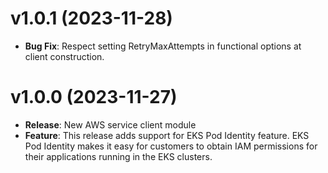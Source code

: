 # v1.0.1 (2023-11-28)

* **Bug Fix**: Respect setting RetryMaxAttempts in functional options at client construction.

# v1.0.0 (2023-11-27)

* **Release**: New AWS service client module
* **Feature**: This release adds support for EKS Pod Identity feature. EKS Pod Identity makes it easy for customers to obtain IAM permissions for their applications running in the EKS clusters.

